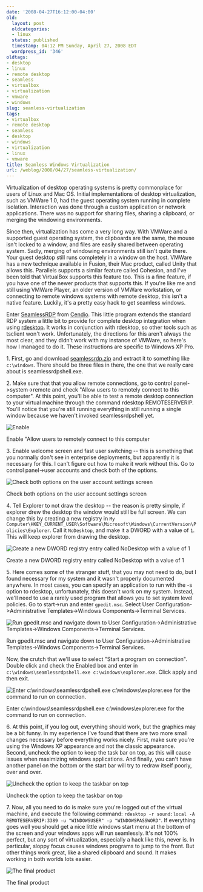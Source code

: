 ```yaml
---
date: '2008-04-27T16:12:00-04:00'
old:
  layout: post
  oldcategories:
  - linux
  status: published
  timestamp: 04:12 PM Sunday, April 27, 2008 EDT
  wordpress_id: '346'
oldtags:
- desktop
- linux
- remote desktop
- seamless
- virtualbox
- virtualization
- vmware
- windows
slug: seamless-virtualization
tags:
- virtualbox
- remote desktop
- seamless
- desktop
- windows
- virtualization
- linux
- vmware
title: Seamless Windows Virtualization
url: /weblog/2008/04/27/seamless-virtualization/
---
```


Virtualization of desktop operating systems is pretty commonplace for users of Linux and Mac OS.  Initial implementations of desktop virtualization, such as VMWare 1.0, had the guest operating system running in complete isolation.  Interaction was done through a custom application or network applications.  There was no support for sharing files, sharing a clipboard, or merging the windowing environments.

Since then, virtualization has come a very long way.  With VMWare and a supported guest operating system, the clipboards are the same, the mouse isn't locked to a window, and files are easily shared between operating system.  Sadly, merging of windowing environments still isn't quite there.  Your guest desktop still runs completely in a window on the host.  VMWare has a new technique available in Fusion, their Mac product, called Unity that allows this.  Parallels supports a similar feature called Cohesion, and I've been told that VirtualBox supports this feature too.  This is a fine feature, if you have one of the newer products that supports this.  If you're like me and still using VMWare Player, an older version of VMWare workstation, or connecting to remote windows systems with remote desktop, this isn't a native feature.  Luckily, it's a pretty easy hack to get seamless windows.

Enter [SeamlessRDP](http://www.cendio.com/seamlessrdp/) from [Cendio](http://www.cendio.com/).  This little program extends the standard RDP system a little bit to provide for complete desktop integration when using [rdesktop](http://www.rdesktop.org/).  It works in conjunction with rdesktop, so other tools such as tsclient won't work.  Unfortunately, the directions for this aren't always the most clear, and they didn't work with my instance of VMWare, so here's how I managed to do it. These instructions are specific to Windows XP Pro.

<span>1.</span> First, go and download [seamlessrdp.zip](http://www.cendio.com/files/thinlinc/seamlessrdp/seamlessrdp.zip) and extract it to something like `c:\windows`. There should be three files in there, the one that we really care about is seamlessrdpshell.exe.

<span>2.</span> Make sure that that you allow remote connections, go to control panel->system->remote and check "Allow users to remotely connect to this computer".  At this point, you'll be able to test a remote desktop connection to your virtual machine through the command rdesktop REMOTESERVERIP.  You'll notice that you're still running everything in still running a single window because we haven't invoked seamlessrdpshell yet.

<div class="image caption center">
    <img src="/weblog/media/2008/04/seamlessrdp-systemProperties.png" alt="Enable "Allow users to remotely connect to this computer">
    <p>Enable "Allow users to remotely connect to this computer</p>
</div>

<span>3.</span> Enable welcome screen and fast user switching -- this is something that you normally don't see in enterprise deployments, but apparently it is necessary for this.  I can't figure out how to make it work without this.  Go to control panel->user accounts and check both of the options.

<div class="image caption center">
    <img src="/weblog/media/2008/04/seamlessrdp-userAccountSettings.png" alt="Check both options on the user account settings screen">
    <p>Check both options on the user account settings screen</p>
</div>

<span>4.</span> Tell Explorer to not draw the desktop -- the reason is pretty simple, if explorer drew the desktop the window would still be full screen.  We can change this by creating a new registry in `My Computer\HKEY_CURRENT_USER\Software\Microsoft\Windows\CurrentVersion\Policies\Explorer`. Call it `NoDesktop`, and make it a DWORD with a value of `1`.  This will keep explorer from drawing the desktop.


<div class="image caption center">
    <img src="/weblog/media/2008/04/seamlessrdp-regedit.png" alt="Create a new DWORD registry entry called NoDesktop with a value of 1">
    <p>Create a new DWORD registry entry called NoDesktop with a value of 1</p>
</div>

<span>5.</span> Here comes some of the stranger stuff, that you may not need to do, but I found necessary for my system and it wasn't properly documented anywhere.  In most cases, you can specify an application to run with the -s option to rdesktop, unfortunately, this doesn't work on my system.  Instead, we'll need to use  a rarely used program that allows you to set system level policies.  Go to start->run and enter `gpedit.msc`.  Select User Configuration->Administrative Templates->Windows Components->Terminal Services.

<div class="image caption center">
    <img src="/weblog/media/2008/04/seamlessrdp-gpedit.msc.png" alt="Run gpedit.msc and navigate down to User Configuration->Administrative Templates->Windows Components->Terminal Services.">
    <p>Run gpedit.msc and navigate down to User Configuration->Administrative Templates->Windows Components->Terminal Services.</p>
</div>

Now, the crutch that we'll use to select "Start a program on connection".  Double click and check the Enabled box and enter in `c:\windows\seamlessrdpshell.exe c:\windows\explorer.exe`.  Click apply and then exit.

<div class="image caption center">
    <img src="/weblog/media/2008/04/seamlessrdp-gpedit.mscProp.png" alt="Enter c:\windows\seamlessrdpshell.exe c:\windows\explorer.exe for the command to run on connection.">
    <p>Enter c:\windows\seamlessrdpshell.exe c:\windows\explorer.exe for the command to run on connection.</p>
</div>

<span>6.</span> At this point, if you log out, everything should work, but the graphics may be a bit funny.  In my experience I've found that there are two more small changes necessary before everything works nicely. First, make sure you're using the Windows XP appearance and not the classic appearance.  Second, uncheck the option to keep the task bar on top, as this will cause issues when maximizing windows applications.  And finally, you can't have another panel on the bottom or the start bar will try to redraw itself poorly, over and over.

<div class="image caption center">
    <img src="/weblog/media/2008/04/seamlessrdp-startMenuProperties.png" alt="Uncheck the option to keep the taskbar on top">
    <p>Uncheck the option to keep the taskbar on top</p>
</div>

<span>7.</span> Now, all you need to do is make sure you're logged out of the virtual machine, and execute the following command: `rdesktop -r sound:local -A REMOTESERVERIP:3389 -u "WINDOWSUSER" -p "WINDOWSPASSWORD"`.  If everything goes well you should get a nice little windows start menu at the bottom of the screen and your windows apps will run seamlessly. It's not 100% perfect, but any sort of virtualization, especially a hack like this, never is.  In particular, sloppy focus causes windows programs to jump to the front.  But other things work great, like a shared clipboard and sound.  It makes working in both worlds lots easier.

<div class="image caption center">
    <img src="/weblog/media/2008/04/seamlessrdp-fulldesktop.png" alt="The final product">
    <p>The final product</p>
</div>